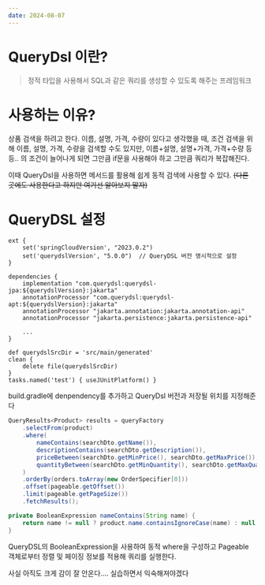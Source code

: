 ```yaml
---
date: 2024-08-07
---
```


# QueryDsl 이란?

> 정적 타입을 사용해서 SQL과 같은 쿼리를 생성할 수 있도록 해주는 프레임워크

# 사용하는 이유?

상품 검색을 하려고 한다. 이름, 설명, 가격, 수량이 있다고 생각했을 때, 조건 검색을 위해 이름, 설명, 가격, 수량을 검색할 수도 있지만, 이름+설명, 설명+가격, 가격+수량 등등.. 의 조건이 늘어나게 되면 그만큼 if문을 사용해야 하고 그만큼 쿼리가 복잡해진다.

이때 QueryDsl을 사용하면 메서드를 활용해 쉽게 동적 검색에 사용할 수 있다.
~~(다른 곳에도 사용한다고 하지만 여기선 알아보지 말자)~~

# QueryDSL 설정

```
ext {
    set('springCloudVersion', "2023.0.2")
    set('querydslVersion', "5.0.0")  // QueryDSL 버전 명시적으로 설정
}

dependencies {
	implementation "com.querydsl:querydsl-jpa:${querydslVersion}:jakarta"
	annotationProcessor "com.querydsl:querydsl-apt:${querydslVersion}:jakarta"
	annotationProcessor "jakarta.annotation:jakarta.annotation-api"
	annotationProcessor "jakarta.persistence:jakarta.persistence-api"

	...
}

def querydslSrcDir = 'src/main/generated'
clean {
    delete file(querydslSrcDir)
}
tasks.named('test') { useJUnitPlatform() }

```

build.gradle에 denpendency를 추가하고 QueryDsl 버전과 저장될 위치를 지정해준다

```java
QueryResults<Product> results = queryFactory
    .selectFrom(product)
    .where(
        nameContains(searchDto.getName()),
        descriptionContains(searchDto.getDescription()),
        priceBetween(searchDto.getMinPrice(), searchDto.getMaxPrice()),
        quantityBetween(searchDto.getMinQuantity(), searchDto.getMaxQuantity())
    )
    .orderBy(orders.toArray(new OrderSpecifier[0]))
    .offset(pageable.getOffset())
    .limit(pageable.getPageSize())
    .fetchResults();
```

```java
private BooleanExpression nameContains(String name) {
    return name != null ? product.name.containsIgnoreCase(name) : null;
}
```

QueryDSL의 BooleanExpression을 사용하여 동적 where을 구성하고 Pageable 객체로부터 정렬 및 페이징 정보를 적용해 쿼리를 실행한다.

사실 아직도 크게 감이 잘 안온다.... 실습하면서 익숙해져야겠다

